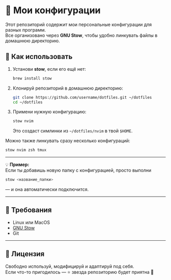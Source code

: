 # 🧰 Мои конфигурации

Этот репозиторий содержит мои персональные конфигурации для разных программ.  
Все организовано через **GNU Stow**, чтобы удобно линкувать файлы в домашнюю директорию.

## 🚀 Как использовать

1. Установи **stow**, если его ещё нет:
   ```bash
   brew install stow
   ```
2. Клонируй репозиторий в домашнюю директорию:
   ```bash
   git clone https://github.com/username/dotfiles.git ~/dotfiles
   cd ~/dotfiles
   ```
3. Примени нужную конфигурацию:
   ```bash
   stow nvim
   ```
   Это создаст симлинки из `~/dotfiles/nvim` в твой `$HOME`.

Можно также линкувать сразу несколько конфигураций:

```bash
stow nvim zsh tmux
```

---

💡 **Пример:**  
Если ты добавишь новую папку с конфигурацией, просто выполни

```bash
stow <название_папки>
```

— и она автоматически подключится.

---

## 🧩 Требования

- Linux или MacOS
- [GNU Stow](https://www.gnu.org/software/stow/)
- Git

---

## 📜 Лицензия

Свободно используй, модифицируй и адаптируй под себя.  
Если что-то пригодилось — ⭐️ звезда репозиторию будет приятна 🙂
